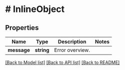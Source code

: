 # # InlineObject

## Properties

Name | Type | Description | Notes
------------ | ------------- | ------------- | -------------
**message** | **string** | Error overview. |

[[Back to Model list]](../../README.md#models) [[Back to API list]](../../README.md#endpoints) [[Back to README]](../../README.md)
